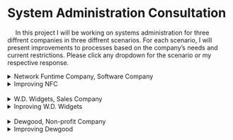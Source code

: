 
<h1>System Administration Consultation</h1>

<p>&emsp;
In this project I will be working on systems administration for three diffrent companies in three diffrent scenarios. For each scenario, I will present improvements to processes based on the company’s needs and current restrictions. Please click any dropdown for the scenario or my respective response.</p>
<details><summary>Network Funtime Company, Software Company</summary>
<p>Network Funtime Company is a small company that builds open-source software. The company is made up software engineers, a few designers, one person in Human Resources (HR), and a small sales team. Altogether, there are 100 employees. They recently hired you as a system administrator to come in and become their IT department.<br>

When a new person is hired on, the HR person purchases a laptop for them to do their work. The HR representative is unfamiliar with what type of hardware is out there; if a new employee requests a laptop, the HR person will purchase the cheapest option for a laptop online. Because of this, almost everyone has a different laptop model. The company doesn’t have too much revenue to spend, so they don’t order laptops until someone gets hired at the company. This leads to a few days of wait time from when someone starts to when they can actually work on a laptop.<br>

The company doesn’t label their computers with anything, so if a computer is missing or stolen, there’s no way to audit it. There’s no inventory system to keep track of what’s currently in the fleet.<br>

Once a computer is purchased, the HR person hands it to the new employee to set up. Software engineers that use Linux have to find a USB drive and add their preferred distribution to the laptop. Anytime someone needs something from HR -- whether it’s office related or tech related -- they email the HR representative directly.<br>

When a new employee gets a machine, they’re given logins to use cloud services. They get a personal orientation with HR to make sure they can login. This requires the HR person to block off a few hours for every new employee. If an employee forgets the login to their machine, they have no way to retrieve a password and they have to reimagine their machine. Employees don’t have a strict password requirement to set for their computers.<br>

The company currently has many of their services in the cloud, such as email, word processors, spreadsheet applications, etc. They also use the application, Slack, for instant communication.<br>
</p>
</details>

<details><summary>Improving NFC</summary>
  <p>
Hardware Management Issues:<br>
Laptop purchases for new employees should be more standardized. For example, there should be three pre-approved laptop brands/models for users that will be sufficient for their respective roles. This will increase productivity, as issues that have occurred before can likely be fixed more easily if they happen on the same model. Depending on the expected employee size, this also allows the company to buy in bulk, receiving a sizable discount. When buying in bulk, it would be wise to purchase spare hardware in case a user's laptop breaks or a new hire needs a laptop, avoiding several days of waiting. These computers can be preinstalled with the required software and BIOS for the employees' needs. The company also needs an accurate hardware inventory that contains information on each computer. This inventory can include the purchase date, an assigned ID number, model, and the ID of the assigned employee. This will greatly reduce potential theft, as each employee will be responsible for an assigned computer. It will also improve overall security management and auditing.<br>

Software and Security:<br>
To reduce an employee's setup time, create standardized OS images as needed for Windows or Linux systems that can be deployed via network boot or implemented using a USB drive. There should also be a password policy as well as a password management system. This will help prevent guessed passwords and brute-force attacks on the system. Through the password management system, IT can recover forgotten passwords or assign a temporary password to be changed at the next login. Depending on the type of data an employee is expected to handle, it would be wise to implement two-factor authentication via biometrics or a key, adding another protective layer to our data.<br>

IT Support and Communication Issues:<br>
It would be wise to implement an IT ticketing system, such as FreshService or osTicket, depending on the needs of the company. This will streamline support, reduce the need to contact HR, decrease required response times, and allow for more efficient tracking of related IT issues. It would also be beneficial to create a portal or manual for common issues that appear and how they can be fixed, to reduce the overall workload on IT staff for easily solvable problems. Onboarding can also be automated using different applications to set up user accounts.<br>

Lacking Security Testing:<br>
The company needs to implement regularly scheduled security tests on their system. This could help identify potential vulnerabilities before they are exploited. Employees should also receive regular training on common IT principles, such as identifying scam emails.<br>

If these examples are implemented NFC can greatly inprove it's IT infrastructure, enhance data security, and reduce the potential workload on the IT department.
</details>
<br>
<details>
  <summary>W.D. Widgets, Sales Company</summary>
  W.D. Widgets is a small company that sells widgets. They’re mostly made up of salespeople who work with lots of clients. You’ve taken over as the sole IT person for this company of 80-100 people.<br>

When HR tells you to provision a machine for a new employee, you order the hardware directly from a business vendor. You keep one or two machines in stock, in case of emergency. The users receive a username that you generate for them. You then give them an orientation on how to login when they start. You currently manage all of your machines using Windows Active Directory. The company uses only Windows computers. When a new computer is provisioned, you have to install lots of sales-specific applications manually onto every machine. This takes a few hours of your time for each machine. When someone has an IT-related request, they email you directly to help them.<br>

Almost all software is kept in-house, meaning that you’re responsible for the email server, local machine software, and instant messenger. None of the company’s services are kept on the cloud.<br>

Customer data is stored on a single file server. When a new salesperson starts, you also map this file server onto their local machine, so that they can access it like a directory. Whoever creates a folder on this server owns that folder and everything in it. There are no backups to this critical customer data. If a user deletes something, it may be lost for everyone.<br>

The company generates a lot of revenue and is rapidly growing. They’re expecting to hire hundreds of new employees in the next year or so, and you may not be able to scale your operations at the pace you’re working.<br>


</details>
<details>
  <summary>Inproving W.D. Widgets</summary>
  There are several things that W.D. Widgets can implement to increase their security and productivity.<br>

Provision of laptops can be automated to reduce the time needed to set up each machine. This can be accomplished by creating several machine images with the software an employee needs, using tools like the Microsoft Deployment Toolkit. The company should also look into creating a cloud-based backup system for their data. This will help prevent data loss and increase the speed of recovery. Services such as email should be moved to a cloud service to reduce on-premises infrastructure and allow for easier scaling as the company rapidly grows.<br>

The file server also needs better access controls to prevent loss or unauthorized access. Using a file management system, you can edit an employee's permissions to only what is necessary for their position. There is no reason someone in sales should be able to access data meant for IT or all customer data, especially passwords.<br>

As the company is growing rapidly, it would be wise to establish connections with trusted vendors for discounts on bulk machine purchases, and the number of backup machines may need to scale with the number of employees hired.<br>

In this description, there was no detailed data recovery plan in case of an emergency, whether it be software-related or an environmental disaster. A plan should be implemented for such disasters.<br>

Multi-factor authentication should also be implemented for employees to help protect sensitive customer data. Common patches should be automated and tested, preferably implemented during non-business hours or weekends. This can be done using several tools like the Windows Server Update Services. A backup should also be secured in case an update introduces an unexpected issue.<br>
</details>

<br>
<details>
  <summary>Dewgood, Non-profit Company</summary>
  Dewgood is a small, local non-profit company of 50 employees. They hired you as the sole IT person in the company. The HR person tells you when they need a new computer for an employee. Currently, computers are purchased directly in a physical store on the day that an employee is hired. This is due to budget reasons, as they can’t keep extra stock in the store.<br>

The company has a single server with multiple services on it, a file server, and email. They don’t currently have a messaging system in place. When a new employee is hired, you have to do an orientation with them for login. You’re also responsible for installing all the software they need on their machine, and mapping the file server to their computer. The computers are managed through Windows Active Directory. When an employee leaves, they’re currently not disabled in the directory service.<br>

The company uses an open-source ticketing system to handle all internal requests as well as external non-profit requests. But the ticketing system is confusing and difficult to use, so lots of the employees reach out to you directly to figure out how to do things. In fact, so many things are difficult to find that employees typically ask around when they have a question.<br>

There are nightly backups in place of the file server. You store this information on a disk backup and take it home with you everyday to keep it safe in case something happens onsite. There’s also a small company website that’s hosted on the single server at the company. This website is a single html page that explains the mission of the company and provides contact information. The website has gone down many times, and no one knows what to do when it happens.<br>
</details>
<details>
  <summary>Improving Dewgood</summary>
  There are several procedures that can be implemented to increase Dewgood's security and efficiency. While the company is low on funds, it may save costs in the long run to establish a bulk purchase of hardware for a discount from a supplier. This will also standardize the employees' hardware, allowing for easier auditing. It would be wise to keep a few extra pieces of hardware for easier onboarding and in case a computer breaks.<br>

The servers can be migrated to a cloud service such as Google Workspace to increase reliability and reduce potential stress on the singular server. This can also allow for an automated backup system to improve overall security and data recovery.<br>

The ticketing system needs to be updated or replaced with a less confusing system. If employees don't understand how to use the system, it is a waste of company time and money to maintain.<br>

When an employee leaves the company, their account must be disabled or revoked. Keeping it enabled after an employee's departure leads to a serious but easily avoidable security risk from a hacker or an upset employee.<br>

A website should also be implemented for employees to see common IT issues and how they can be fixed. For the company’s HTML page, there should be several IP addresses for the site. This could include a hot page that is ready for deployment in case of an issue with the original and a cold page that includes only the bare essentials for the page.<br>
</details>
